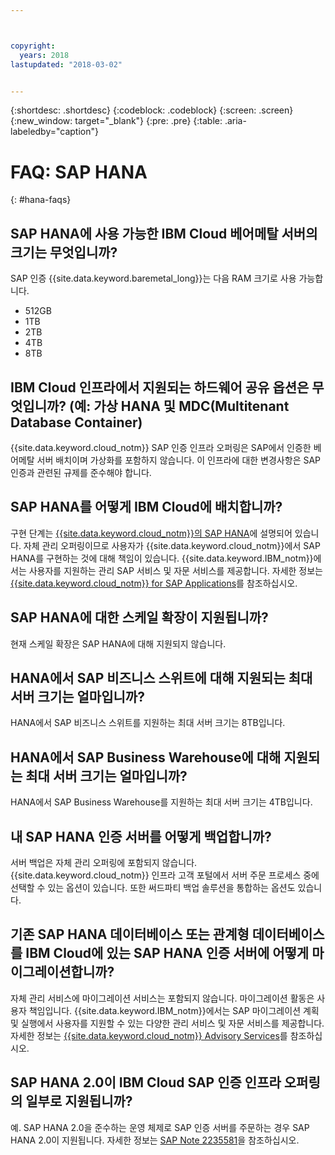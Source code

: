 ```yaml
---



copyright:
  years: 2018
lastupdated: "2018-03-02"


---
```


{:shortdesc: .shortdesc}
{:codeblock: .codeblock}
{:screen: .screen}
{:new_window: target="_blank"}
{:pre: .pre}
{:table: .aria-labeledby="caption"}

# FAQ: SAP HANA
{: #hana-faqs}

## SAP HANA에 사용 가능한 IBM Cloud 베어메탈 서버의 크기는 무엇입니까?

SAP 인증 {{site.data.keyword.baremetal_long}}는 다음 RAM 크기로 사용 가능합니다. 
  * 512GB
  * 1TB
  * 2TB
  * 4TB
  * 8TB
  
## IBM Cloud 인프라에서 지원되는 하드웨어 공유 옵션은 무엇입니까? (예: 가상 HANA 및 MDC(Multitenant Database Container)

{{site.data.keyword.cloud_notm}} SAP 인증 인프라 오퍼링은 SAP에서 인증한 베어메탈 서버 배치이며 가상화를 포함하지 않습니다. 이 인프라에 대한 변경사항은 SAP 인증과 관련된 규제를 준수해야 합니다. 

## SAP HANA를 어떻게 IBM Cloud에 배치합니까?

구현 단계는 [{{site.data.keyword.cloud_notm}}의 SAP HANA](https://console.bluemix.net/docs/infrastructure/sap-hana/hana-index.html#getting-started)에 설명되어 있습니다. 자체 관리 오퍼링이므로 사용자가 {{site.data.keyword.cloud_notm}}에서 SAP HANA를 구현하는 것에 대해 책임이 있습니다. {{site.data.keyword.IBM_notm}}에서는 사용자를 지원하는 관리 SAP 서비스 및 자문 서비스를 제공합니다. 자세한 정보는 [{{site.data.keyword.cloud_notm}} for SAP Applications](https://www.ibm.com/cloud/sap/managed)를 참조하십시오.

## SAP HANA에 대한 스케일 확장이 지원됩니까?

현재 스케일 확장은 SAP HANA에 대해 지원되지 않습니다.

## HANA에서 SAP 비즈니스 스위트에 대해 지원되는 최대 서버 크기는 얼마입니까? 

HANA에서 SAP 비즈니스 스위트를 지원하는 최대 서버 크기는 8TB입니다. 

##  HANA에서 SAP Business Warehouse에 대해 지원되는 최대 서버 크기는 얼마입니까? 

HANA에서 SAP Business Warehouse를 지원하는 최대 서버 크기는 4TB입니다. 

## 내 SAP HANA 인증 서버를 어떻게 백업합니까?

서버 백업은 자체 관리 오퍼링에 포함되지 않습니다. {{site.data.keyword.cloud_notm}} 인프라 고객 포털에서 서버 주문 프로세스 중에 선택할 수 있는 옵션이 있습니다. 또한 써드파티 백업 솔루션을 통합하는 옵션도 있습니다. 

## 기존 SAP HANA 데이터베이스 또는 관계형 데이터베이스를 IBM Cloud에 있는 SAP HANA 인증 서버에 어떻게 마이그레이션합니까?

자체 관리 서비스에 마이그레이션 서비스는 포함되지 않습니다. 마이그레이션 활동은 사용자 책임입니다. {{site.data.keyword.IBM_notm}}에서는 SAP 마이그레이션 계획 및 실행에서 사용자를 지원할 수 있는 다양한 관리 서비스 및 자문 서비스를 제공합니다. 자세한 정보는 [{{site.data.keyword.cloud_notm}} Advisory Services](https://ibm.com/us-en/marketplace/cloud-consulting-services)를 참조하십시오.

## SAP HANA 2.0이 IBM Cloud SAP 인증 인프라 오퍼링의 일부로 지원됩니까? 

예. SAP HANA 2.0을 준수하는 운영 체제로 SAP 인증 서버를 주문하는 경우 SAP HANA 2.0이 지원됩니다. 자세한 정보는 [SAP Note 2235581](https://launchpad.support.sap.com/#/notes/2235581)을 참조하십시오.

